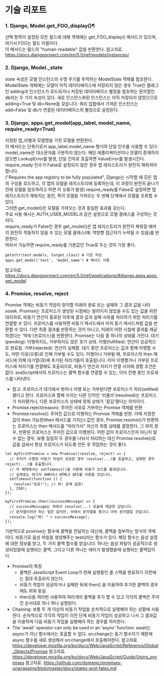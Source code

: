 # 기술 리포트
### 1. Django, Model.get_FOO_display()¶
선택 항목이 설정된 모든 필드에 대해 객체에는 get_FOO_display() 메서드가 있으며, 여기서 FOO는 필드 이름이다.  
이 메서드는 필드의 "human-readable" 값을 반환한다.
참고자료. https://docs.djangoproject.com/en/5.0/ref/models/instances/

### 2. Django, Model._state
state 속성은 모델 인스턴스의 수명 주기를 추적하는 ModelState 객체를 참조한다.  
ModelState 개체에는 모델이 아직 데이터베이스에 저장되지 않은 경우 True인 플래그인 adding과 인스턴스가 로드되거나 저장된 데이터베이스 별칭을 참조하는 문자열인 db라는 두 가지 속성이 있다.
새로 인스턴스화된 인스턴스는 아직 저장되지 않았으므로 adding=True 및 db=None을 갖습니다. 쿼리 집합에서 가져온 인스턴스는 add=False 및 db가 연결된 데이터베이스의 별칭으로 설정된다.

### 3. Django, apps.get_model(app_label, model_name, require_ready=True)
지정된 앱_라벨과 모델명을 가진 모델을 반환한다.  
이 메서드는 단축키로서 app_label.model_name 형식의 단일 인수를 사용할 수 있다.  
model_name은 대소문자를 구분하지 않는다.
해당 애플리케이션이나 모델이 존재하지 않으면 LookupError를 발생, 단일 인자로 호출하면 ValueError를 발생시킨다.
require_ready 인수가 False로 설정되지 않은 경우 앱 레지스트리가 완전히 채워져야 합니다.  
("Requires the app registry to be fully populated", Django는 시작할 때 모든 앱의 구성을 로드하고, 각 앱의 모델을 레지스트리에 등록하는데, 이 과정이 완전히 끝나기 전에 모델을 참조하려고 하면 이 오류가 발생)
require_ready를 False로 설정하면 앱 레지스트리가 채워지는 동안, 특히 모델을 가져오는 두 번째 단계에서 모델을 조회할 수 있다.  
그러면 get_model()은 모델을 가져오는 것과 동일한 효과를 갖는다.  
주요 사용 예시는 AUTH_USER_MODEL과 같은 설정으로 모델 클래스를 구성하는 것이다.  
require_ready가 False인 경우 get_model()은 앱 레지스트리가 완전히 채워질 때까지 완전히 작동하지 않을 수 있는 모델 클래스(예: 역방향 접근자가 누락될 수 있음)를 반환한다.  
따라서 가능하면 require_ready를 기본값인 True로 두는 것이 가장 좋다.
```
getattr(test.models, target_class) # 기존 작성
apps.get_model('test', 'model_name') # 메서드 사용
```
참고자료. https://docs.djangoproject.com/en/5.0/ref/applications/#django.apps.apps.get_model

### 4. Promise, resolve, reject
Promise 객체는 비동기 작업이 맞이할 미래의 완료 또는 실패와 그 결과 값을 나타sosek.
Promise는 프로미스가 생성된 시점에는 알려지지 않았을 수도 있는 값을 위한 대리자로, 비동기 연산이 종료된 이후에 결과 값과 실패 사유를 처리하기 위한 처리기를 연결할 수 있다. 프로미스를 사용하면 비동기 메서드에서 마치 동기 메서드처럼 값을 반환할 수 있다. 다만 최종 결과를 반환하는 것이 아니고, 미래의 어떤 시점에 결과를 제공하겠다는 '약속'(프로미스)을 반환한다.
Promise는 다음 중 하나의 상태를 가진다.
대기(pending): 이행하지도, 거부하지도 않은 초기 상태.
이행(fulfilled): 연산이 성공적으로 완료됨.
거부(rejected): 연산이 실패함.
대기 중인 프로미스는 값과 함께 이행할 수도, 어떤 이유(오류)로 인해 거부될 수도 있다. 이행이나 거부될 때, 프로미스의 then 메서드에 의해 대기열(큐)에 추가된 처리기들이 호출됩니다. 이미 이행했거나 거부된 프로미스에 처리기를 연결해도 호출되므로, 비동기 연산과 처리기 연결 사이에 경합 조건은 없다.
avaScript에서의 프로미스는 콜백 함수를 연결할 수 있는, 이미 진행 중인 프로세스를 나타낸다.
- 참고: 프로미스가 대기에서 벗어나 이행 또는 거부된다면 프로미스가 처리(settled)됐다고 한다. 프로미스와 함께 쓰이는 다른 단어인 '리졸브'(resolved)는 프로미스가 처리됐거나, 다른 프로미스의 상태에 맞춰 상태가 '잠김'됐다는 의미이다.
- Promise.reject(reason): 주어진 사유로 거부하는 Promise 객체를 반환
- Promise.resolve(): 주어진 값으로 이행하는 Promise 객체를 반환. 이때 지정한 값이 then 가능한(then 메서드를 가지는) 값인 경우, Promise.resolve()가 반환하는 프로미스는 then 메서드를 "따라가서" 자신의 최종 상태를 결정한다. 그 외의 경우, 반환된 프로미스는 주어진 값으로 이행한다.
어떤 값이 프로미스인지 아닌지 알 수 없는 경우, 보통 일일히 두 경우를 나눠서 처리하는 대신 Promise.resolve()로 값을 감싸서 항상 프로미스가 되도록 만든 후 작업하는 것이 좋다.
```
let myFirstPromise = new Promise((resolve, reject) => {
  // 우리가 수행한 비동기 작업이 성공한 경우 resolve(...)를 호출하고, 실패한 경우 reject(...)를 호출합니다.
  // 이 예제에서는 setTimeout()을 사용해 비동기 코드를 흉내냅니다.
  // 실제로는 여기서 XHR이나 HTML5 API를 사용할 것입니다.
  setTimeout(function () {
    resolve("성공!"); // 와! 문제 없음!
  }, 250);
});

myFirstPromise.then((successMessage) => {
  // successMessage는 위에서 resolve(...) 호출에 제공한 값입니다.
  // 문자열이어야 하는 법은 없지만, 위에서 문자열을 줬으니 아마 문자열일 것입니다.
  console.log("와! " + successMessage);
});
```
기본적으로 promise는 함수에 콜백을 전달하는 대신에, 콜백을 첨부하는 방식의 객체이다.
비동기로 음성 파일을 생성해주는 test()라는 함수가 있다. 해당 함수는 음성 설정에 대한 정보를 받고, 두 가지 콜백 함수를 받습니다. 하나는 음성 파일이 성공적으로 생성되었을때 실행되는 콜백, 그리고 다른 하나는 에러가 발생했을때 실행되는 콜백입이다.
- Promise의 특징
  - 콜백은 JavaScript Event Loop가 현재 실행중인 콜 스택을 완료하기 이전에는 절대 호출되지 않는다.
  - 비동기 작업이 성공하거나 실패한 뒤에 then() 을 이용하여 추가한 콜백의 경우에도 위와 동일.
  - then()을 여러번 사용하여 여러개의 콜백을 추가 할 수 있고 각각의 콜백은 주어진 순서대로 하나 하나 실행된다.
- Chaining: 보통 두 개 이상의 비동기 작업을 순차적으로 실행해야 하는 상황에 사용한다. 순차적으로 각각의 작업이 이전 단계 비동기 작업이 성공하고 나서 그 결과값을 이용하여 다음 비동기 작업을 실행해야 하는 경우를 의미한다.
- The 'await' operator can only be used in an 'async' function: await는 async가 아닌 함수에서는 호출할 수 없다. on:change는 동기 함수이기 때문에 async 함수를 새로 생성해서 on:change에서 호출해야한다.
참고자료. https://developer.mozilla.org/ko/docs/Web/JavaScript/Reference/Global_Objects/Promise
참고자료. https://developer.mozilla.org/ko/docs/Web/JavaScript/Guide/Using_promises
참고자료. https://github.com/domenic/promises-unwrapping/blob/master/docs/states-and-fates.md




